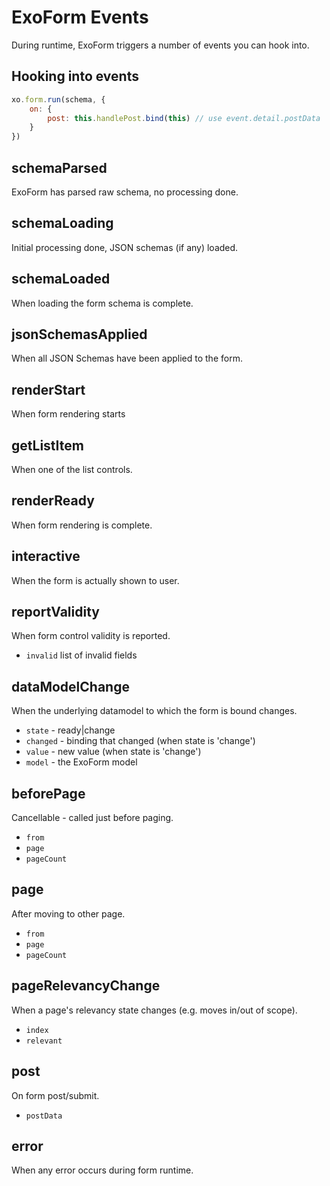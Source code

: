 # ExoForm Events

During runtime, ExoForm triggers a number of events you can hook into.

## Hooking into events

```js
xo.form.run(schema, {
    on: {
        post: this.handlePost.bind(this) // use event.detail.postData
    }
})
```

## schemaParsed

ExoForm has parsed raw schema, no processing done.

## schemaLoading

Initial processing done, JSON schemas (if any) loaded.

## schemaLoaded

When loading the form schema is complete.

## jsonSchemasApplied

When all JSON Schemas have been applied to the form.

## renderStart

When form rendering starts

## getListItem

When one of the list controls.

## renderReady

When form rendering is complete.

## interactive

When the form is actually shown to user.

## reportValidity

When form control validity is reported.

- ```invalid``` list of invalid fields

## dataModelChange

When the underlying datamodel to which the form is bound changes.

- ```state``` - ready|change
- ```changed``` - binding that changed (when state is 'change')
- ```value``` - new value  (when state is 'change')
- ```model``` - the ExoForm model


## beforePage

Cancellable - called just before paging.

- ```from```
- ```page```
- ```pageCount```

## page

After moving to other page.

- ```from```
- ```page```
- ```pageCount```

## pageRelevancyChange

When a page's relevancy state changes (e.g. moves in/out of scope).

- ```index```
- ```relevant```

## post

On form post/submit.

- ```postData```

## error

When any error occurs during form runtime.

